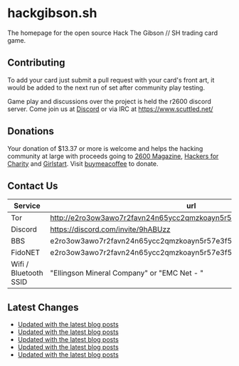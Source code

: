 # hackgibson.sh
The homepage for the open source Hack The Gibson // SH trading card game.


## Contributing

To add your card just submit a pull request with your card's front art, it would be added to the next run of set after community play testing.

Game play and discussions over the project is held the r2600 discord server. Come join us at [Discord](https://discord.com/invite/9hABUzz) or via IRC at https://www.scuttled.net/


## Donations

Your donation of $13.37 or more is welcome and helps the hacking community at large with proceeds going to [2600 Magazine](https://2600.com/), [Hackers for Charity](https://hackersforcharity.org) and [Girlstart](https://girlstart.org).  Visit [buymeacoffee](https://www.buymeacoffee.com/hackgibson.sh) to donate.


## Contact Us

Service | url
-|-
Tor | http://e2ro3ow3awo7r2favn24n65ycc2qmzkoayn5r57e3f56nvjwdcgg32ad.onion
Discord | https://discord.com/invite/9hABUzz
BBS | e2ro3ow3awo7r2favn24n65ycc2qmzkoayn5r57e3f56nvjwdcgg32ad.onion:23
FidoNET | e2ro3ow3awo7r2favn24n65ycc2qmzkoayn5r57e3f56nvjwdcgg32ad.onion:24554
Wifi / Bluetooth SSID | "Ellingson Mineral Company" or "EMC Net - <fidonet address>"

## Latest Changes
<!-- BLOG-POST-LIST:START -->
- [Updated with the latest blog posts](https://github.com/DFW2600/hackgibson.sh/commit/199f9f4e02e57bac64c903ac4e7564b39f86cab6)
- [Updated with the latest blog posts](https://github.com/DFW2600/hackgibson.sh/commit/1cbabe1171f02c3e2c719b941fb7741068444aa9)
- [Updated with the latest blog posts](https://github.com/DFW2600/hackgibson.sh/commit/41272b97f2352e3c1c3fb4eccf4516815214b55d)
- [Updated with the latest blog posts](https://github.com/DFW2600/hackgibson.sh/commit/053af206321f36a572333fe0beb4b53f43bf5162)
- [Updated with the latest blog posts](https://github.com/DFW2600/hackgibson.sh/commit/095f4d1db4d7fd1aa12c2e0a31461dc1ae3f5d29)
<!-- BLOG-POST-LIST:END -->
